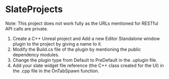 # SlateProjects
Note: This project does not work fully as the URLs mentioned for RESTful API calls are private.
1. Create a C++ Unreal project and Add a new Editor Standalone window plugin to the project by giving a name to it.
2. Modify the Build.cs file of the plugin by mentioning the public dependency modules.
3. Change the plugin type from Default to PreDefault in the .uplugin file.
4. Add your slate widget file reference (the C++ class created for the UI) in the <PluginName>.cpp file in the OnTabSpawn function.
